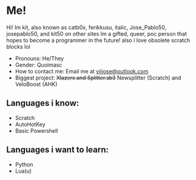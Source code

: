 # Me!
Hi! Im kit, also known as catb0x, ferikkusu, itaIic, Jose_Pablo50, josepablo50, and kit50 on other sites
Im a gifted, queer, poc person that hopes to become a programmer in the future!
also i love obsolete scratch blocks lol

- Pronouns: He/They
- Gender: Quoimasc
- How to contact me: Email me at viijose@outlook.com
- Biggest project: ~~Xlazers and Splitter.sb3~~ Newsplitter (Scratch) and VeloBoost (AHK)

## Languages i know:
- Scratch
- AutoHotKey
- Basic Powershell

## Languages i want to learn:
- Python
- Lua(u)
